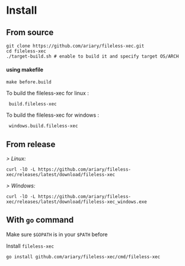 # Install

## From source

```shell
git clone https://github.com/ariary/fileless-xec.git
cd fileless-xec
./target-build.sh # enable to build it and specify target OS/ARCH
```

#### using makefile
```shell
make before.build
```
To build the fileless-xec for linux :

     build.fileless-xec
    
To build the fileless-xec for windows :

     windows.build.fileless-xec

## From release

*> Linux:*
```shell
curl -lO -L https://github.com/ariary/fileless-xec/releases/latest/download/fileless-xec
```

*> Windows:*
```shell
curl -lO -L https://github.com/ariary/fileless-xec/releases/latest/download/fileless-xec_windows.exe
```

## With `go` command

Make sure `$GOPATH` is in your `$PATH` before

Install `fileless-xec`

```shell
go install github.com/ariary/fileless-xec/cmd/fileless-xec
```
